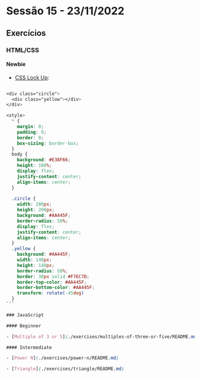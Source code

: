 # Sessão 15 - 23/11/2022

## Exercícios

### HTML/CSS

#### Newbie

- [CSS Lock Up](./exercises/css-lock-up/README.md):

````css

<div class="circle">
  <div class="yellow"></div>
</div>

<style>
  * {
    margin: 0;
    padding: 0;
    border: 0;
    box-sizing: border-box;
  }
  body {
    background: #E38F66;
    height: 100%;
    display: flex;
    justify-content: center;
    align-items: center;    
  }
  
  .circle {
    width: 200px;
    height: 200px;
    background: #AA445F;
    border-radius: 50%;
    display: flex;
    justify-content: center;
    align-items: center;
  }
  .yellow {
    background: #AA445F;
    width: 140px;
    height: 140px;
    border-radius: 50%;    
    border: 30px solid #F7EC7D;
    border-top-color: #AA445F;
    border-bottom-color: #AA445F;
    transform: rotate(-45deg)
  }
```

### JavaScript

#### Beginner

- [Multiple of 3 or 5](./exercises/multiples-of-three-or-five/README.md)

#### Intermediate

- [Power N](./exercises/power-n/README.md)

- [Triangle](./exercises/triangle/README.md)


